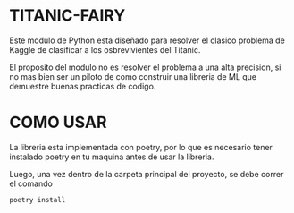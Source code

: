 # TITANIC-FAIRY

Este modulo de Python esta diseñado para resolver el clasico problema de Kaggle de clasificar a los osbrevivientes del Titanic.

El proposito del modulo no es resolver el problema a una alta precision, si no mas bien ser un piloto de como construir una libreria de ML que demuestre buenas practicas de codigo. 


# COMO USAR

La libreria esta implementada con poetry, por lo que es necesario tener instalado poetry en tu maquina antes de usar la libreria. 

Luego, una vez dentro de la carpeta principal del proyecto, se debe correr el comando 

```
poetry install
```

